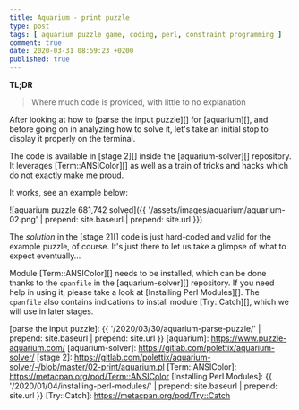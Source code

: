 ```yaml
---
title: Aquarium - print puzzle
type: post
tags: [ aquarium puzzle game, coding, perl, constraint programming ]
comment: true
date: 2020-03-31 08:59:23 +0200
published: true
---
```


**TL;DR**

> Where much code is provided, with little to no explanation

After looking at how to [parse the input puzzle][] for [aquarium][], and
before going on in analyzing how to solve it, let's take an initial stop to
display it properly on the terminal.

The code is available in [stage 2][] inside the [aquarium-solver][]
repository. It leverages [Term::ANSIColor][] as well as a train of tricks
and hacks which do not exactly make me proud.

It works, see an example below:

![aquarium puzzle 681,742 solved]({{ '/assets/images/aquarium/aquarium-02.png' | prepend: site.baseurl | prepend: site.url }})

The *solution* in the [stage 2][] code is just hard-coded and valid for the
example puzzle, of course. It's just there to let us take a glimpse of what
to expect eventually...

Module [Term::ANSIColor][] needs to be installed, which can be done thanks
to the `cpanfile` in the [aquarium-solver][] repository. If you need help in
using it, please take a look at [Installing Perl Modules][]. The `cpanfile`
also contains indications to install module [Try::Catch][], which we will
use in later stages.

[parse the input puzzle]: {{ '/2020/03/30/aquarium-parse-puzzle/' | prepend: site.baseurl | prepend: site.url }}
[aquarium]: https://www.puzzle-aquarium.com/
[aquarium-solver]: https://gitlab.com/polettix/aquarium-solver/
[stage 2]: https://gitlab.com/polettix/aquarium-solver/-/blob/master/02-print/aquarium.pl
[Term::ANSIColor]: https://metacpan.org/pod/Term::ANSIColor
[Installing Perl Modules]: {{ '/2020/01/04/installing-perl-modules/' | prepend: site.baseurl | prepend: site.url }}
[Try::Catch]: https://metacpan.org/pod/Try::Catch
